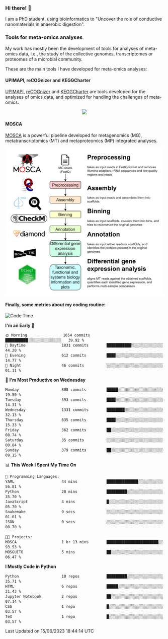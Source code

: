 ### Hi there! 👋

I am a PhD student, using bioinformatics to "Uncover the role of conductive nanomaterials in anaerobic digestion".

### Tools for meta-omics analyses

My work has mostly been the development of tools for analyses of meta-omics data, i.e., the study of the collective genomes, transcriptomes or proteomes of a microbial community.

These are the main tools I have developed for meta-omics analyses:

#### UPIMAPI, reCOGnizer and KEGGCharter

[UPIMAPI](https://github.com/iquasere/UPIMAPI), [reCOGnizer](https://github.com/iquasere/reCOGnizer) and [KEGGCharter](https://github.com/iquasere/KEGGCharter) are tools developed for the analyses of omics data, and optimized for handling the challenges of meta-omics.

<p align="center">
    <img src="assets/annotation_paper.png">
</p>

#### MOSCA

[MOSCA](https://github.com/iquasere/MOSCA) is a powerful pipeline developed for metagenomics (MG), metatranscriptomics (MT) and metaproteomics (MP) integrated analyses.

<p align="center">
    <img src="assets/mosca_workflow.png" align="center" width="700">
</p>


#### Finally, some metrics about my coding routine:

<!--START_SECTION:waka-->
![Code Time](http://img.shields.io/badge/Code%20Time-589%20hrs%201%20min-blue)

**I'm an Early 🐤** 

```text
🌞 Morning                1654 commits        ██████████░░░░░░░░░░░░░░░   39.92 % 
🌆 Daytime                1831 commits        ███████████░░░░░░░░░░░░░░   44.20 % 
🌃 Evening                612 commits         ████░░░░░░░░░░░░░░░░░░░░░   14.77 % 
🌙 Night                  46 commits          ░░░░░░░░░░░░░░░░░░░░░░░░░   01.11 % 
```
📅 **I'm Most Productive on Wednesday** 

```text
Monday                   808 commits         █████░░░░░░░░░░░░░░░░░░░░   19.50 % 
Tuesday                  593 commits         ████░░░░░░░░░░░░░░░░░░░░░   14.31 % 
Wednesday                1331 commits        ████████░░░░░░░░░░░░░░░░░   32.13 % 
Thursday                 635 commits         ████░░░░░░░░░░░░░░░░░░░░░   15.33 % 
Friday                   362 commits         ██░░░░░░░░░░░░░░░░░░░░░░░   08.74 % 
Saturday                 35 commits          ░░░░░░░░░░░░░░░░░░░░░░░░░   00.84 % 
Sunday                   379 commits         ██░░░░░░░░░░░░░░░░░░░░░░░   09.15 % 
```


📊 **This Week I Spent My Time On** 

```text
💬 Programming Languages: 
YAML                     44 mins             ██████████████░░░░░░░░░░░   56.81 % 
Python                   28 mins             █████████░░░░░░░░░░░░░░░░   35.70 % 
JavaScript               4 mins              █░░░░░░░░░░░░░░░░░░░░░░░░   05.70 % 
Snakemake                0 secs              ░░░░░░░░░░░░░░░░░░░░░░░░░   01.01 % 
JSON                     0 secs              ░░░░░░░░░░░░░░░░░░░░░░░░░   00.70 % 

🐱‍💻 Projects: 
MOSCA                    1 hr 13 mins        ███████████████████████░░   93.53 % 
MOSGUITO                 5 mins              ██░░░░░░░░░░░░░░░░░░░░░░░   06.47 % 
```

**I Mostly Code in Python** 

```text
Python                   10 repos            █████████░░░░░░░░░░░░░░░░   35.71 % 
HTML                     6 repos             █████░░░░░░░░░░░░░░░░░░░░   21.43 % 
Jupyter Notebook         2 repos             ██░░░░░░░░░░░░░░░░░░░░░░░   07.14 % 
CSS                      1 repo              █░░░░░░░░░░░░░░░░░░░░░░░░   03.57 % 
TeX                      1 repo              █░░░░░░░░░░░░░░░░░░░░░░░░   03.57 % 
```




 Last Updated on 15/06/2023 18:44:14 UTC
<!--END_SECTION:waka-->
